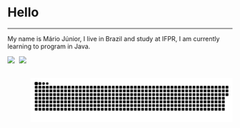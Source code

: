 

# Hello
***
My name is Mário Júnior, I live in Brazil and study at IFPR, I am currently learning to program in Java.


<div style="display: flex; justify-content: center; align-items: center; gap: 10px;">
 <img height="200rem" src="https://github-readme-stats.vercel.app/api?username=MarioJunior01&layout=donut&theme=midnight-purple" />  
 <img height="200rem" src="https://github-readme-stats.vercel.app/api/top-langs/?username=MarioJunior01&layoutt&theme=midnight-purple" />    

<p align="center">
 <img width="1000" src="https://github.com/MarioJunior01/MarioJunior01/blob/main/github-snake.svg" alt="snake"/>
</p>
</div>
